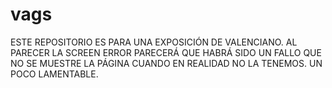 # vags
ESTE REPOSITORIO ES PARA UNA EXPOSICIÓN DE VALENCIANO. AL PARECER LA SCREEN ERROR PARECERÁ QUE HABRÁ SIDO UN FALLO QUE NO SE MUESTRE LA PÁGINA CUANDO EN REALIDAD
NO LA TENEMOS. UN POCO LAMENTABLE.
